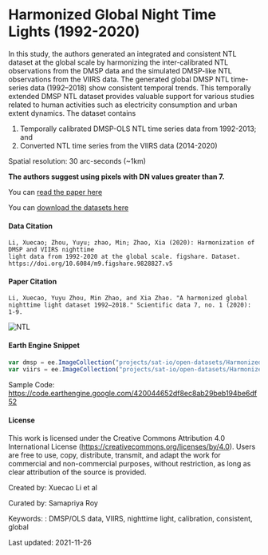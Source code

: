 # Harmonized Global Night Time Lights (1992-2020)

In this study, the authors generated an integrated and consistent NTL dataset at the global scale by harmonizing the inter-calibrated NTL observations from the DMSP data and the simulated DMSP-like NTL observations from the VIIRS data. The generated global DMSP NTL time-series data (1992–2018) show consistent temporal trends. This temporally extended DMSP NTL dataset provides valuable support for various studies related to human activities such as electricity consumption and urban extent dynamics. The dataset contains

1. Temporally calibrated DMSP-OLS NTL time series data from 1992-2013; and
2. Converted NTL time series from the VIIRS data (2014-2020)

Spatial resolution: 30 arc-seconds (~1km)

**The authors suggest using pixels with DN values greater than 7.**

You can [read the paper here](https://www.nature.com/articles/s41597-020-0510-y#Sec8)

You can [download the datasets here](https://figshare.com/articles/dataset/Harmonization_of_DMSP_and_VIIRS_nighttime_light_data_from_1992-2018_at_the_global_scale/9828827/5)


#### Data Citation

```
Li, Xuecao; Zhou, Yuyu; zhao, Min; Zhao, Xia (2020): Harmonization of DMSP and VIIRS nighttime
light data from 1992-2020 at the global scale. figshare. Dataset.
https://doi.org/10.6084/m9.figshare.9828827.v5
```

#### Paper Citation

```
Li, Xuecao, Yuyu Zhou, Min Zhao, and Xia Zhao. "A harmonized global nighttime light dataset 1992–2018." Scientific data 7, no. 1 (2020): 1-9.
```

![NTL](https://user-images.githubusercontent.com/6677629/143602333-14726b3e-7bbe-4b83-a283-7cb11cbf8ecb.gif)

#### Earth Engine Snippet

```js
var dmsp = ee.ImageCollection("projects/sat-io/open-datasets/Harmonized_NTL/dmsp");
var viirs = ee.ImageCollection("projects/sat-io/open-datasets/Harmonized_NTL/viirs");
```

Sample Code: https://code.earthengine.google.com/420044652df8ec8ab29beb194be6df52

#### License

This work is licensed under the Creative Commons Attribution 4.0 International License (https://creativecommons.org/licenses/by/4.0). Users are free to use, copy, distribute, transmit, and adapt the work for commercial and non-commercial purposes, without restriction, as long as clear attribution of the source is provided.

Created by: Xuecao Li et al

Curated by: Samapriya Roy

Keywords: : DMSP/OLS data, VIIRS, nighttime light, calibration, consistent, global

Last updated: 2021-11-26
